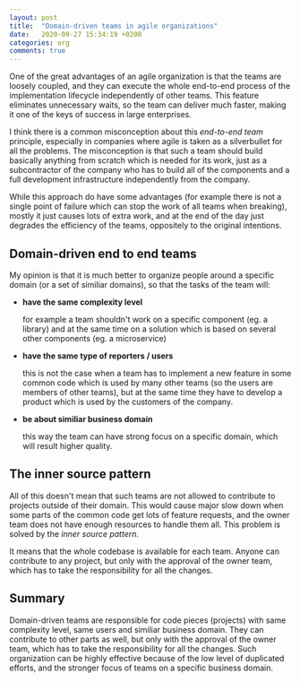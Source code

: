 ```yaml
---
layout: post
title:  "Domain-driven teams in agile organizations"
date:   2020-09-27 15:34:19 +0200
categories: org
comments: true
---
```

One of the great advantages of an agile organization is that the teams are loosely coupled, and they can execute the whole end-to-end process of the implementation lifecycle independently of other teams. This feature eliminates unnecessary waits, so the team can deliver much faster, making it one of the keys of success in large enterprises.

I think there is a common misconception about this *end-to-end team* principle, especially in companies where agile is taken as a silverbullet for all the problems. The misconception is that such a team should build basically anything from scratch which is needed for its work, just as a subcontractor of the company who has to build all of the components and a full development infrastructure independently from the company.

While this approach do have some advantages (for example there is not a single point of failure which can stop the work of all teams when breaking), mostly it just causes lots of extra work, and at the end of the day just degrades the efficiency of the teams, oppositely to the original intentions.

## Domain-driven end to end teams

My opinion is that it is much better to organize people around a specific domain (or a set of similiar domains), so that the tasks of the team will:

- **have the same complexity level**

    for example a team shouldn't work on a specific component (eg. a library) and at the same time on a solution which is based on several other components (eg. a microservice)
    
- **have the same type of reporters / users**

    this is not the case when a team has to implement a new feature in some common code which is used by many other teams (so the users are members of other teams), but at the same time they have to develop a product which is used by the customers of the company.
    
- **be about similiar business domain**

    this way the team can have strong focus on a specific domain, which will result higher quality.
    
## The inner source pattern

All of this doesn't mean that such teams are not allowed to contribute to projects outside of their domain. This would cause major slow down when some parts of the common code get lots of feature requests, and the owner team does not have enough resources to handle them all. This problem is solved by the *inner source pattern*.

It means that the whole codebase is available for each team. Anyone can contribute to any project, but only with the approval of the owner team, which has to take the responsibility for all the changes.

## Summary

Domain-driven teams are responsible for code pieces (projects) with same complexity level, same users and similiar business domain. They can contribute to other parts as well, but only with the approval of the owner team, which has to take the responsibility for all the changes. Such organization can be highly effective because of the low level of duplicated efforts, and the stronger focus of teams on a specific business domain.
